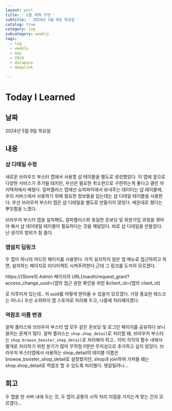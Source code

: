 ```yaml
---
layout: post
title: ' 2앱 체제 구현 '
subtitle: ' 2024년 5월 9일 목요일 '
catalog: true
category: log
subcategory: weekly
tags:
  - log
  - weekly
  - may
  - 2024
  - database
  - deeplink

---
```


# Today I Learned

## 날짜

2024년 5월 9일 목요일

## 내용

### 샵 디테일 수정

새로운 브라우즈 부스터 앱에서 사용할 샵 테이블을 별도로 생성했었다.  이 앱에 앞으로 다양한 서비스가 추가될 테지만, 우선은 필요한 최소한으로 구현하는게 좋다고 클린 아키텍처에서 배웠다. 알파플러스 앱에선 쇼피파이에서 보내주는 데이터는 샵 테이블에, 우리 서비스에서 사용하기 위해 필요한 정보들을 담는데는 샵 디테일 테이블을 사용한다. 우선 브라우저 부스터 앱은 샵 디태일을 별도로 만들지지 않았다. 배운대로 했다는 뿌듯함을 느꼈다.

 브라우저 부스터 앱을 설치해도, 알파플러스와 동일한 온보딩 및 회원가입 과정을 겪어야 해서 샵 데이테일 테이블이 필요하다는 것을 꺠달았다. 바로 샵 디테일을 만들었다. 난 생각의 범위가 참 좁다.

### 앱설치 딥링크

두 앱이 하나의 어드민 페이지를 사용한다. 아직 설치하지 않은 앱 메뉴로 접근하려고 하면, 설치하는 페이지로 리다이렉트 시켜주려한다.근데 그 링크를 도저히 모르겠다. 

https://{Store의 Admin 페이지의 URL}/oauth/request_grant?access_change_uuid={앱의 접근 권한 확인을 위한 &client_id={앱의 client_id} 

로 이루어져 있는데.. 저 uuid를 어떻게 받아올 수 있을지 모르겠다. 가장 중요한 태스크는 아니니 우선 쇼피파이 앱 스토어로 처리해 두고, 나중에 처리해야겠다.

### 역참조 이름 변경

 알파 플러스와 브라우저 부스터 앱 모두 같은 온보딩 및 로그인 페이지를 공유하다 보니 얽히는 문제가 많다. 알파 플러스는 `shop.shop_detail`로 처리할 떄, 브라우저 부스터는 `shop.browse_booster_shop_detail`로 처리해야 하고.. 이미 각각의 함수 내에서 별개로 처리하기 위한 분기가 많아 무작정 if문만 무지성으로 추가하고 싶지 않았다.
 브라우저 부스터앱에서 사용하는 shop_detail의 테이블 이름은 browse_booster_shop_detail로 설정했지만, shop과 join하여 가져올 떄는 shop.shop_detail로 역참조 할 수 있도록 처리했다. 헷갈릴려나…

## 회고

두 앱을 한 서버 내에 두는 것, 두 앱이 공통의 시작 처리 지점을 가지는게 맞는 건지 모르겠다…